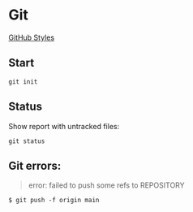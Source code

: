 # Git

[GitHub Styles](https://docs.github.com/pt/get-started/writing-on-github/getting-started-with-writing-and-formatting-on-github/basic-writing-and-formatting-syntax)

<h2>Start</h2>

```
git init
```

<h2>Status</h2>
Show report with untracked files:

```
git status
```

<h2>Git errors:</h2>

> error: failed to push some refs to REPOSITORY

```
$ git push -f origin main
```
